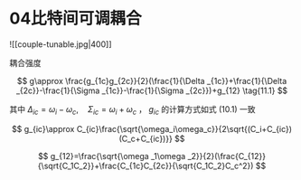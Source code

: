 # 04比特间可调耦合

![[couple-tunable.jpg|400]]

耦合强度

$$
g\approx \frac{g_{1c}g_{2c}}{2}(\frac{1}{\Delta _{1c}}+\frac{1}{\Delta _{2c}}-\frac{1}{\Sigma _{1c}}-\frac{1}{\Sigma _{2c}})+g_{12}
\tag{11.1}
$$

其中 $\Delta _{ic}=\omega_i-\omega_c, \quad \Sigma _{ic}=\omega_i+\omega_c$ ， $g_{ic}$ 的计算方式如式 $(10.1)$ 一致

$$
g_{ic}\approx C_{ic}\frac{\sqrt{\omega_i\omega_c}}{2\sqrt{(C_i+C_{ic})(C_c+C_{ic})}}
$$

$$
g_{12}=\frac{\sqrt{\omega _1\omega _2}}{2}(\frac{C_{12}}{\sqrt{C_1C_2}}+\frac{C_{1c}C_{2c}}{\sqrt{C_1C_2}C_c^2})
$$

